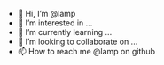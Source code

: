 - 👋 Hi, I’m @lamp
- 👀 I’m interested in ...
- 🌱 I’m currently learning ...
- 💞️ I’m looking to collaborate on ...
- 📫 How to reach me @lamp on github

<!---
lamp/lamp is a ✨ special ✨ repository because its `README.md` (this file) appears on your GitHub profile.
You can click the Preview link to take a look at your changes.
--->
